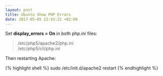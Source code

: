 ```yaml
---
layout: post
title: Ubuntu Show PHP Errors
date: 2017-05-05 22:43:22 +02:00
---
```

<p>Set <strong>display_errors = On</strong> in both php.ini files:</p>

<blockquote>
  <div>/etc/php5/apache2/php.ini</div>
  <div>/etc/php5/cli/php.ini</div>
</blockquote>

<p>Then restarting Apache:</p>

{% highlight shell %}
  sudo /etc/init.d/apache2 restart
{% endhighlight %}
